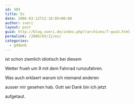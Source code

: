 ```yaml
---
id: 304
title: Es
date: 2006-03-12T12:10:05+00:00
author: sveri
layout: post
guid: http://blog.sveri.de/index.php?/archives/7-guid.html
permalink: /2006/03/12/es/
categories:
  - gddwnb
---
```

ist schon ziemlich idiotisch bei diesem
  
Wetter frueh um 9 mit dem Fahrrad rumzufahren.
  
Was auch erklaert warum ich niemand anderen
  
ausser mir gesehen hab. Gott sei Dank bin ich jetzt
  
aufgetaut.